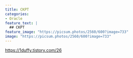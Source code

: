 ```yaml
---
title: CKPT
categories:
- Oracle
feature_text: |
  ## CKPT
feature_image: "https://picsum.photos/2560/600?image=733"
image: "https://picsum.photos/2560/600?image=733"
---
```

<style>
	thead td { text-align: center; }
	td { border: 1px solid #444444; }
</style>

https://1duffy.tistory.com/26
